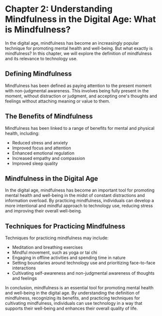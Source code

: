 Chapter 2: Understanding Mindfulness in the Digital Age: What is Mindfulness?
=============================================================================

In the digital age, mindfulness has become an increasingly popular technique for promoting mental health and well-being. But what exactly is mindfulness? In this chapter, we will explore the definition of mindfulness and its relevance to technology use.

Defining Mindfulness
--------------------

Mindfulness has been defined as paying attention to the present moment with non-judgmental awareness. This involves being fully present in the moment, without distraction or judgment, and accepting one's thoughts and feelings without attaching meaning or value to them.

The Benefits of Mindfulness
---------------------------

Mindfulness has been linked to a range of benefits for mental and physical health, including:

* Reduced stress and anxiety
* Improved focus and attention
* Enhanced emotional regulation
* Increased empathy and compassion
* Improved sleep quality

Mindfulness in the Digital Age
------------------------------

In the digital age, mindfulness has become an important tool for promoting mental health and well-being in the midst of constant distractions and information overload. By practicing mindfulness, individuals can develop a more intentional and mindful approach to technology use, reducing stress and improving their overall well-being.

Techniques for Practicing Mindfulness
-------------------------------------

Techniques for practicing mindfulness may include:

* Meditation and breathing exercises
* Mindful movement, such as yoga or tai chi
* Engaging in offline activities and spending time in nature
* Setting boundaries around technology use and prioritizing face-to-face interactions
* Cultivating self-awareness and non-judgmental awareness of thoughts and feelings

In conclusion, mindfulness is an essential tool for promoting mental health and well-being in the digital age. By understanding the definition of mindfulness, recognizing its benefits, and practicing techniques for cultivating mindfulness, individuals can use technology in a way that supports their well-being and enhances their overall quality of life.
